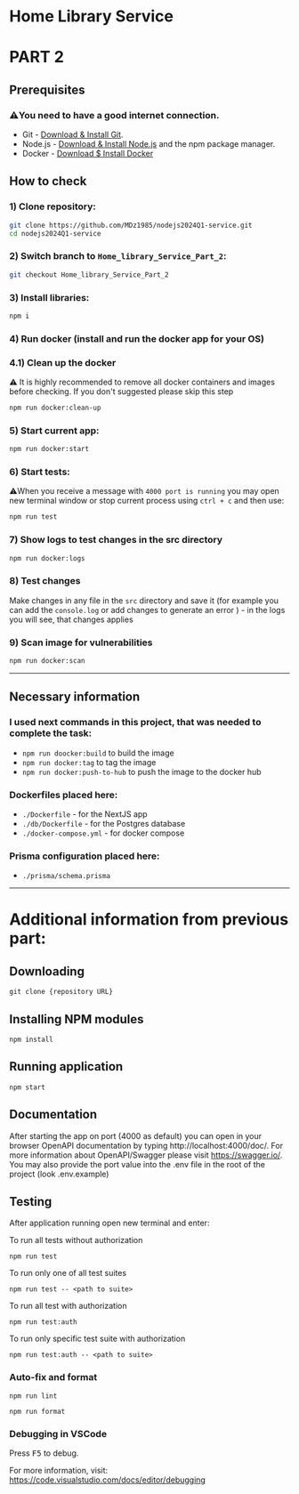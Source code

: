 # Home Library Service

# PART 2

## Prerequisites

### ⚠️You need to have a good internet connection.

- Git - [Download & Install Git](https://git-scm.com/downloads).
- Node.js - [Download & Install Node.js](https://nodejs.org/en/download/) and the npm package manager.
- Docker - [Download $ Install Docker](https://www.docker.com/products/docker-desktop/)

## How to check

### 1) Clone repository: 
```bash 
git clone https://github.com/MDz1985/nodejs2024Q1-service.git
cd nodejs2024Q1-service
```

### 2) Switch branch to `Home_library_Service_Part_2`:
```bash
git checkout Home_library_Service_Part_2
```
### 3) Install libraries:
```bash
npm i
```
### 4) Run docker (install and run the docker app for your OS)
### 4.1) Clean up the docker 
⚠️ It is highly recommended to remove all docker containers and images before checking. If you don't suggested please skip this step
```bash
npm run docker:clean-up
```
### 5) Start current app:
```bash
npm run docker:start
```
### 6) Start tests:
⚠️When you receive a message with `4000 port is running` you may open new terminal window or stop current process using `ctrl + c` and 
then use:  
```bash
npm run test
```
### 7) Show logs to test changes in the src directory
```bash
npm run docker:logs
```
### 8) Test changes 
   Make changes in any file in the `src` directory and save it (for example you can add the `console.log` or add changes to generate an 
   error ) - in the logs you will see, that changes applies 

### 9) Scan image for vulnerabilities
```bash
npm run docker:scan
```
___
## Necessary information

### I used next commands in this project, that was needed to complete the task:
- ```npm run doocker:build``` to build the image
- ```npm run docker:tag``` to tag the image
- ```npm run docker:push-to-hub``` to push the image to the docker hub

### Dockerfiles placed here:
- `./Dockerfile` - for the NextJS app
- `./db/Dockerfile` - for the Postgres database
- `./docker-compose.yml` - for docker compose

### Prisma configuration placed here:
- `./prisma/schema.prisma`
___

# Additional information from previous part: 

## Downloading

```
git clone {repository URL}
```

## Installing NPM modules

```
npm install
```

## Running application

```
npm start
```


## Documentation

After starting the app on port (4000 as default) you can open
in your browser OpenAPI documentation by typing http://localhost:4000/doc/.
For more information about OpenAPI/Swagger please visit https://swagger.io/.
You may also provide the port value into the .env file in the root of the project (look .env.example)

## Testing

After application running open new terminal and enter:

To run all tests without authorization

```
npm run test
```

To run only one of all test suites

```
npm run test -- <path to suite>
```

To run all test with authorization

```
npm run test:auth
```

To run only specific test suite with authorization

```
npm run test:auth -- <path to suite>
```

### Auto-fix and format

```
npm run lint
```

```
npm run format
```

### Debugging in VSCode

Press <kbd>F5</kbd> to debug.

For more information, visit: https://code.visualstudio.com/docs/editor/debugging
